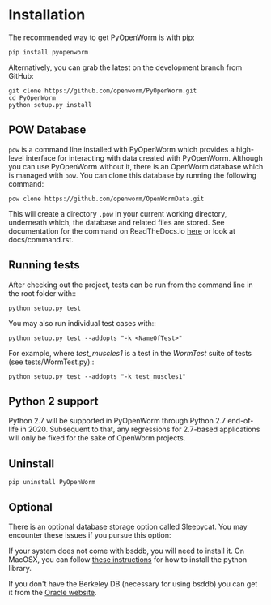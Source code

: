 Installation
============
The recommended way to get PyOpenWorm is with [pip](http://pip.readthedocs.org/en/latest/installing.html):

    pip install pyopenworm

Alternatively, you can grab the latest on the development branch from GitHub:

    git clone https://github.com/openworm/PyOpenWorm.git
    cd PyOpenWorm
    python setup.py install


POW Database
------------
`pow` is a command line installed with PyOpenWorm which provides a high-level
interface for interacting with data created with PyOpenWorm. Although you can
use PyOpenWorm without it, there is an OpenWorm database which is managed with
`pow`. You can clone this database by running the following command: 

    pow clone https://github.com/openworm/OpenWormData.git

This will create a directory `.pow` in your current working directory,
underneath which, the database and related files are stored. See documentation
for the command on ReadTheDocs.io
[here](http://pow-doc.readthedocs.org/en/dev/command.html) or look at
docs/command.rst. 


Running tests
-------------

After checking out the project, tests can be run from the command line in the root folder with::

    python setup.py test

You may also run individual test cases with::

    python setup.py test --addopts "-k <NameOfTest>"

For example, where *test_muscles1* is a test in the *WormTest* suite of tests (see tests/WormTest.py)::

    python setup.py test --addopts "-k test_muscles1"

Python 2 support
----------------
Python 2.7 will be supported in PyOpenWorm through Python 2.7 end-of-life in 2020. Subsequent to that, any regressions for 2.7-based applications will only be fixed for the sake of OpenWorm projects.


Uninstall
----------

    pip uninstall PyOpenWorm


Optional
--------
There is an optional database storage option called Sleepycat. You may encounter these issues if you pursue this option:

If your system does not come with bsddb, you will need to install it. On MacOSX, you can follow 
[these instructions](http://stackoverflow.com/questions/16003224/installing-bsddb-package-python) for how to install 
the python library.

If you don't have the Berkeley DB (necessary for using bsddb) you can get it from the [Oracle website](http://www.oracle.com/technetwork/database/database-technologies/berkeleydb/overview/index-085366.html).

